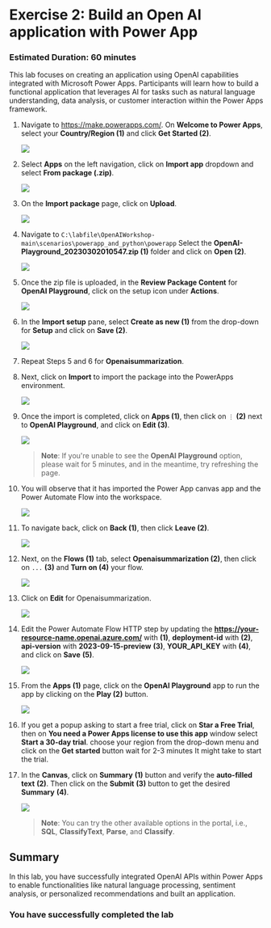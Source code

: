 # Exercise 2: Build an Open AI application with Power App 

### Estimated Duration: 60 minutes

This lab focuses on creating an application using OpenAI capabilities integrated with Microsoft Power Apps. Participants will learn how to build a functional application that leverages AI for tasks such as natural language understanding, data analysis, or customer interaction within the Power Apps framework.

1. Navigate to https://make.powerapps.com/. On **Welcome to Power Apps**, select your **Country/Region (1)** and click **Get Started (2)**. 

   ![](./images/welcome-1.png)
    
2. Select **Apps** on the left navigation, click on **Import app** dropdown and select **From package (.zip)**. 

    ![](./images/powerapps-import-01.png)

3. On the **Import package** page, click on **Upload**.

    ![](./images/upload-importpackage.png)

4. Navigate to `C:\labfile\OpenAIWorkshop-main\scenarios\powerapp_and_python\powerapp` Select the **OpenAI-Playground_20230302010547.zip (1)** folder and click on **Open (2)**.

     ![](./images/openai-play.png)

5. Once the zip file is uploaded, in the **Review Package Content** for **OpenAI Playground**, click on the setup icon under **Actions**.

     ![](./images/review-package-content.png)

6. In the **Import setup** pane, select **Create as new (1)** from the drop-down for **Setup** and click on **Save (2)**.

      ![](./images/import-setup-1.png)

7. Repeat Steps 5 and 6 for **Openaisummarization**.

8. Next, click on **Import** to import the package into the PowerApps environment.

   ![](./images/import-openai-package.png)

9. Once the import is completed, click on **Apps (1)**, then click on `⋮` **(2)** next to **OpenAI Playground**, and click on **Edit (3)**.

      ![](./images/powerapps-apps-edit.png)

   >**Note**: If you're unable to see the **OpenAI Playground** option, please wait for 5 minutes, and in the meantime, try refreshing the page.

10. You will observe that it has imported the Power App canvas app and the Power Automate Flow into the workspace.

      ![](./images/powerapps-apps-view.png)

11. To navigate back, click on **Back (1)**, then click **Leave (2)**.

      ![](./images/powerapps-apps-exit.png)

12. Next, on the **Flows (1)** tab, select **Openaisummarization (2)**, then click on `...` **(3)** and **Turn on (4)** your flow.

      ![](./images/flow-on.png)

13. Click on **Edit** for Openaisummarization.

      ![](./images/flow-edit.png)

14. Edit the Power Automate Flow HTTP step by updating the **https://your-resource-name.openai.azure.com/** with **<inject key="OpenAIEndpoint" enableCopy="true"/>** **(1)**, **deployment-id** with **<inject key="openaimodulename" enableCopy="true"/>** **(2)**, **api-version** with **2023-09-15-preview** **(3)**, **YOUR_API_KEY** with **<inject key="OpenAIKey" enableCopy="true"/>** **(4)**, and click on **Save** **(5)**.

      ![](./images/update-values.png)
   
15. From the **Apps (1)** page, click on the **OpenAI Playground** app to run the app by clicking on the **Play (2)** button.

     ![](./images/canves-play.png)

16. If you get a popup asking to start a free trial, click on **Star a Free Trial**, then on **You need a Power Apps license to use this app** window select **Start a 30-day trial**. choose your region from the drop-down menu and click on the **Get started** button wait for 2-3 minutes It might take to start the trial.
    
17. In the **Canvas**, click on **Summary** **(1)** button and verify the **auto-filled text** **(2)**. Then click on the **Submit** **(3)** button to get the desired **Summary** **(4)**.

     ![](./images/canves-output.png)

    > **Note**: You can try the other available options in the portal, i.e., **SQL**, **ClassifyText**, **Parse**, and **Classify**.


## Summary

In this lab, you have successfully integrated OpenAI APIs within Power Apps to enable functionalities like natural language processing, sentiment analysis, or personalized recommendations and built an application.

### You have successfully completed the lab
